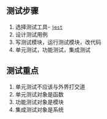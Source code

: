 ## 测试步骤
1. 选择测试工具- [`jest`](https://jestjs.io/docs/en/manual-mocks)
2. 设计测试用例
3. 写测试模块，运行测试模块，改代码
4. 单元测试，功能测试，集成测试
## 测试重点
1. 单元测试不应该与外界打交道
2. 单元测试对象是函数
3. 功能测试对象是模块
4. 集成测试对象是系统